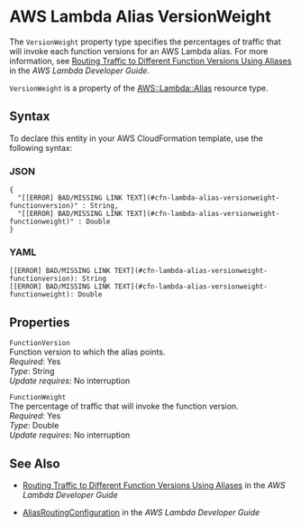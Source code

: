# AWS Lambda Alias VersionWeight<a name="aws-properties-lambda-alias-versionweight"></a>

<a name="aws-properties-lambda-alias-versionweight-description"></a>The `VersionWeight` property type specifies the percentages of traffic that will invoke each function versions for an AWS Lambda alias\. For more information, see [Routing Traffic to Different Function Versions Using Aliases](http://docs.aws.amazon.com/lambda/latest/dg/lambda-traffic-shifting-using-aliases.html) in the *AWS Lambda Developer Guide*\.

<a name="aws-properties-lambda-alias-versionweight-inheritance"></a> `VersionWeight` is a property of the [AWS::Lambda::Alias](aws-resource-lambda-alias.md) resource type\.

## Syntax<a name="aws-properties-lambda-alias-versionweight-syntax"></a>

To declare this entity in your AWS CloudFormation template, use the following syntax:

### JSON<a name="aws-properties-lambda-alias-versionweight-syntax.json"></a>

```
{
  "[[ERROR] BAD/MISSING LINK TEXT](#cfn-lambda-alias-versionweight-functionversion)" : String,
  "[[ERROR] BAD/MISSING LINK TEXT](#cfn-lambda-alias-versionweight-functionweight)" : Double
}
```

### YAML<a name="aws-properties-lambda-alias-versionweight-syntax.yaml"></a>

```
[[ERROR] BAD/MISSING LINK TEXT](#cfn-lambda-alias-versionweight-functionversion): String
[[ERROR] BAD/MISSING LINK TEXT](#cfn-lambda-alias-versionweight-functionweight): Double
```

## Properties<a name="aws-properties-lambda-alias-versionweight-properties"></a>

`FunctionVersion`  
Function version to which the alias points\.  
 *Required*: Yes  
 *Type*: String  
 *Update requires*: No interruption 

`FunctionWeight`  
The percentage of traffic that will invoke the function version\.   
 *Required*: Yes  
 *Type*: Double  
 *Update requires*: No interruption 

## See Also<a name="aws-properties-lambda-alias-versionweight-seealso"></a>

+ [Routing Traffic to Different Function Versions Using Aliases](http://docs.aws.amazon.com/lambda/latest/dg/lambda-traffic-shifting-using-aliases.html) in the *AWS Lambda Developer Guide*

+ [AliasRoutingConfiguration](http://docs.aws.amazon.com/lambda/latest/dg/API_AliasRoutingConfiguration.html) in the *AWS Lambda Developer Guide*